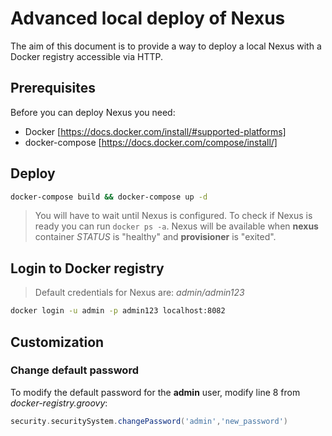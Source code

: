 # Advanced local deploy of Nexus
The aim of this document is to provide a way to deploy a local Nexus with a Docker registry accessible via HTTP.

## Prerequisites
Before you can deploy Nexus you need:
- Docker [https://docs.docker.com/install/#supported-platforms]
- docker-compose [https://docs.docker.com/compose/install/]

## Deploy 
```sh
docker-compose build && docker-compose up -d
```
> You will have to wait until Nexus is configured. To check if Nexus is ready you can run `docker ps -a`. Nexus will be available when **nexus** container _STATUS_ is "healthy" and **provisioner** is "exited".

## Login to Docker registry
> Default credentials for Nexus are: *admin/admin123*
```sh
docker login -u admin -p admin123 localhost:8082
```

## Customization

### Change default password
To modify the default password for the **admin** user, modify line 8 from *docker-registry.groovy*:

```groovy
security.securitySystem.changePassword('admin','new_password')
```
